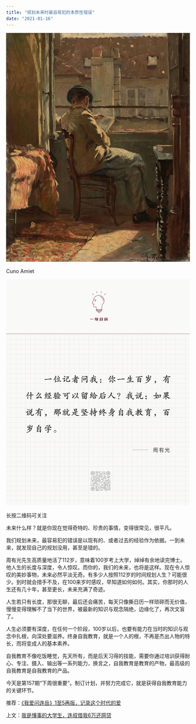 ```yaml
---
title: "规划未来时最容易犯的本质性错误"
date: "2021-01-16"
---
```


![连岳文章](images/连岳文章picture-16.jpg)

Cuno Amiet   

  

  

![连岳文章](images/连岳文章picture-17.jpg)

长按二维码可关注

  

未来什么样？就是你现在觉得奇特的、珍贵的事情，变得很常见，很平凡。

  

我们规划未来，最容易犯的错误是以现有的、或者过去的经验作为依据。一到未来，就发现自己的规划没用，甚至是错的。

  

周有光先生高质量地活了112岁，意味着100岁考上大学，绰绰有余地读完博士。他人生的长度与深度，令人惊叹。而你的，我们的未来，也将是这样。现在令人惊叹的美妙事物，未来必然平淡无奇。有多少人按照112岁的时间规划人生？可能很少。到时就会措手不及，在100来岁时感叹，早知道如何如何。其实，你那时的人生还有几十年，甚至更长，未来充满了奇迹。

  

人生若只有长度，那很无聊，最后还会痛苦，每天只像撕日历一样琐碎而无价值，慢慢变得理解不了当下的世界，被最新的知识与观念隔绝，边缘化了，再次文盲了。

  

人生必须要有深度，在任何一个阶段，100岁以后，也要有能力在当时的知识与观念中扎根，向深处要滋养。终身自我教育，就是一个人的根，不再是杰出人物的特长，而将变成人的基本素养。

  

自我教育不像吃饭睡觉，先天所有，而是后天习得的技能，需要你通过培训获得耐心、专注、摄入、输出等一系列能力，换言之，自我教育是教育的产物，最高级的自我教育是自我教育的产品。

  

今天是第157期“下周很重要”。制订计划，并努力完成它，就是获得自我教育能力的关键环节。

  

推荐：[](http://mp.weixin.qq.com/s?__biz=MjM5NDU0Mjk2MQ==&mid=2651636482&idx=1&sn=eb44a9044cd824c36eb133aee3294d1a&chksm=bd7e471c8a09ce0aac915aeb4ea5ba7f7a72b6cad9115264d59370bfe8df48688942afb21f0c&scene=21#wechat_redirect)[《我爱问连岳》1至5再版，记录这个时代的爱](http://mp.weixin.qq.com/s?__biz=MjM5NDU0Mjk2MQ==&mid=2651671998&idx=2&sn=114f81297b8fbabbf6eed9c458c5c56f&chksm=bd7fc9a08a0840b656a62a8e5a395ea83393c33ea602208fcca4bb5fbf0308fef691929c8928&scene=21#wechat_redirect)  

上文：[我是懂事的大学生，连叔借我6万还网贷](http://mp.weixin.qq.com/s?__biz=MjM5NDU0Mjk2MQ==&mid=2651673591&idx=1&sn=1afe8116d7bd9371c9de457d09d4a53f&chksm=bd7fd7e98a085effd1eeb7b6e9425b023b05f14cd555f92f80e27586bf63c93d974463452c10&scene=21#wechat_redirect)
